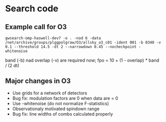 # Search code

## Example call for O3
`gwsearch-omp-haswell-dev7 -o . -nod 6 -data /net/archive/groups/plggpolgraw/O3/allsky_o3_c01 -ident 001 -b 0340 -v 0.1 --threshold 14.5 -dt 2 --narrowdown 0.45 --nocheckpoint -whitenoise`

band (-b) nad overlap (-v) are required now; fpo = 10 + (1 - overlap) * band / (2 dt)

## Major changes in O3

* Use grids for a network of detectors
* Bug fix: modulation factors are 0 when data are = 0
* Use -whitenoise (do not normalize F-statistics)
* Observationaly motivated spindown range
* Bug fix: line widths of combs calculated properly

